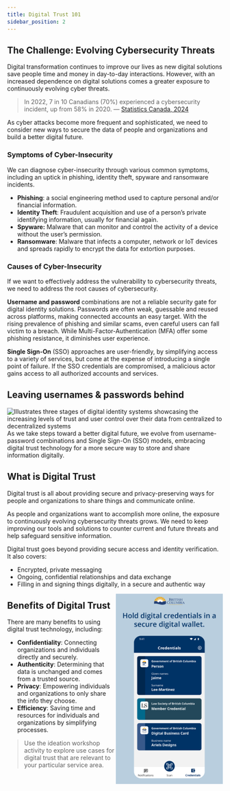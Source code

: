 ```yaml
---
title: Digital Trust 101
sidebar_position: 2
---
```


## The Challenge: Evolving Cybersecurity Threats
Digital transformation continues to improve our lives as new digital solutions save people time and money in day-to-day interactions. However, with an increased dependence on digital solutions comes a greater exposure to continuously evolving cyber threats.

> In 2022, 7 in 10 Canadians (70%) experienced a cybersecurity incident, up from 58% in 2020.
> — [Statistics Canada, 2024](https://www.statcan.gc.ca/o1/en/plus/5527-safely-navigating-cyberspace)

As cyber attacks become more frequent and sophisticated, we need to consider new ways to secure the data of people and organizations and build a better digital future.

### Symptoms of Cyber-Insecurity
We can diagnose cyber-insecurity through various common symptoms, including an uptick in phishing, identity theft, spyware and ransomware incidents.

- **Phishing**: a social engineering method used to capture personal and/or financial information.
- **Identity Theft**: Fraudulent acquisition and use of a person’s private identifying information, usually for financial again.
- **Spyware:** Malware that can monitor and control the activity of a device without the user’s permission.
- **Ransomware**: Malware that infects a computer, network or IoT devices and spreads rapidly to encrypt the data for extortion purposes.

### Causes of Cyber-Insecurity
If we want to effectively address the vulnerability to cybersecurity threats, we need to address the root causes of cybersecurity.

**Username and password** combinations are not a reliable security gate for digital identity solutions. Passwords are often weak, guessable and reused across platforms, making connected accounts an easy target. With the rising prevalence of phishing and similar scams, even careful users can fall victim to a breach. While Multi-Factor-Authentication (MFA) offer some phishing resistance, it diminishes user experience.

**Single Sign-On** (SSO) approaches are user-friendly, by simplifying access to a variety of services, but come at the expense of introducing a single point of failure. If the SSO credentials are compromised, a malicious actor gains access to all authorized accounts and services.

## Leaving usernames & passwords behind
![Illustrates three stages of digital identity systems showcasing the increasing levels of trust and user control over their data from centralized to decentralized systems](/img/foundations/Path_Toward_Digital_Trust.png)
As we take steps toward a better digital future, we evolve from username-password combinations and Single Sign-On (SSO) models, embracing digital trust technology for a more secure way to store and share information digitally.

## What is Digital Trust
Digital trust is all about providing secure and privacy-preserving ways for people and organizations to share things and communicate online.

As people and organizations want to accomplish more online, the exposure to continuously evolving cybersecurity threats grows. We need to keep improving our tools and solutions to counter current and future threats and help safeguard sensitive information.

Digital trust goes beyond providing secure access and identity verification. It also covers:

- Encrypted, private messaging
- Ongoing, confidential relationships and data exchange
- Filling in and signing things digitally, in a secure and authentic way

<img src="../../static/img/foundations/Digital_Credentials_In_BC_Wallet.png" alt="An in-app view of the BC Wallet, showing various digital credentials in a secure digital wallet: the Person and Digital Business Card credential issued by the B.C. Government, the Member credential issued by the Law Society of BC." width="250px" align="right"/>


## Benefits of Digital Trust
There are many benefits to using digital trust technology, including:

- **Confidentiality**: Connecting organizations and individuals directly and securely.​
- **Authenticity**: Determining that data is unchanged and comes from a trusted source.​
- **Privacy**: Empowering individuals and organizations to only share the info​ they choose.​
- **Efficiency**: Saving time and resources for individuals and organizations by simplifying processes.​

> Use the ideation workshop activity to explore use cases for digital trust that are relevant to your particular service area.
